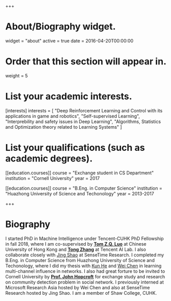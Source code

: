 +++
# About/Biography widget.
widget = "about"
active = true
date = 2016-04-20T00:00:00

# Order that this section will appear in.
weight = 5

# List your academic interests.
[interests]
  interests = [
    "Deep Reinforcement Learning and Control with its applications in game and robotics",
    "Self-supervised Learning",
    "Interprebility and safety issues in Deep Learning",
    "Algorithms, Statistics and Optimization theory related to Learning Systems"
  ]

# List your qualifications (such as academic degrees).
[[education.courses]]
  course = "Exchange student in CS Department"
  institution = "Cornell University"
  year = 2017

[[education.courses]]
  course = "B.Eng. in Computer Science"
  institution = "Huazhong University of Science and Techonology"
  year = 2013-2017
 
+++

# Biography
I started PhD in Machine Intelligence under Tencent-CUHK PhD Fellowship in fall 2018,
where I am co-supervised by [**Tom Z.Q. Luo**](http://www.cuhk.edu.cn/en/node/659) at Chinese University of Hong Kong
and [**Tong Zhang**](http://tongzhang-ml.org) at Tencent AI Lab.
I also collaborate closely with [Jing Shao](http://www.ee.cuhk.edu.hk/~jshao/) at SenseTime Research.
I completed my B.Eng. in Computer Science from Huazhong University of Science and Techonology,
where I did my thesis with [Kun He](http://faculty.hust.edu.cn/hekun/en/) 
and [Wei Chen](https://www.microsoft.com/en-us/research/people/weic/) in learning multi-channel influence in networks.
I also had great forture to be invited to Cornell University by [**Prof. John Hopcroft**](http://www.cs.cornell.edu/jeh/) for exchange study and research on community detection problem in social network.
I previously interned at Microsoft Research Asia hosted by Wei Chen and also at SenseTime Research hosted by Jing Shao.
I am a member of Shaw College, CUHK.